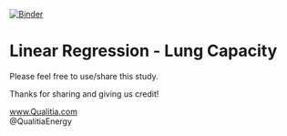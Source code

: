 [![Binder](https://mybinder.org/badge_logo.svg)](https://mybinder.org/v2/gh/qualitia/jupyter-linear-regression-lung-capacity/master)
# Linear Regression - Lung Capacity

Please feel free to use/share this study.

Thanks for sharing and giving us credit!

www.Qualitia.com    
@QualitiaEnergy
